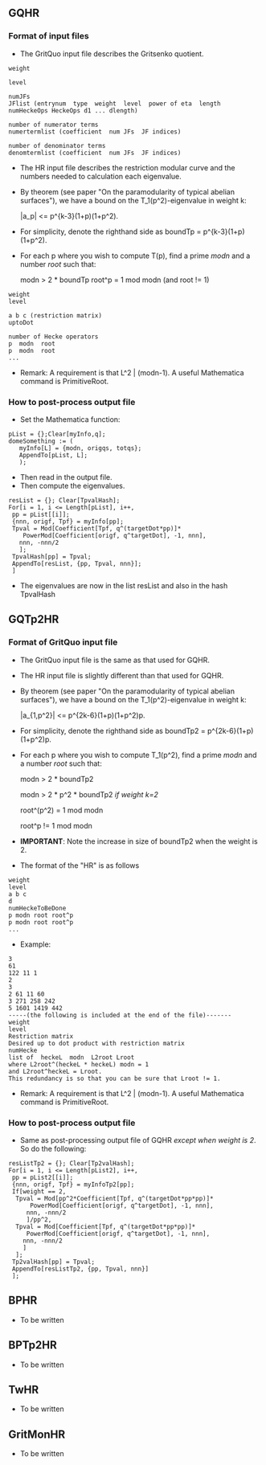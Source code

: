 ## GQHR
### Format of input files
* The GritQuo input file describes the Gritsenko quotient.
```
weight

level

numJFs
JFlist (entrynum  type  weight  level  power of eta  length  numHeckeOps HeckeOps d1 ... dlength)

number of numerator terms
numertermlist (coefficient  num JFs  JF indices)

number of denominator terms
denomtermlist (coefficient  num JFs  JF indices)
```

* The HR input file describes the restriction modular curve and the numbers needed to calculation each eigenvalue.
* By theorem (see paper "On the paramodularity of typical abelian surfaces"), we have a bound on the T_1(p^2)-eigenvalue in weight k:

    |a_p| <= p^{k-3}(1+p)(1+p^2).
    
* For simplicity, denote the righthand side as boundTp = p^{k-3}(1+p)(1+p^2).
* For each p where you wish to compute T(p), find a prime _modn_ and a number _root_ such that:

    modn > 2 * boundTp
    root^p = 1 mod modn (and root != 1)
    
```
weight
level

a b c (restriction matrix)
uptoDot

number of Hecke operators
p  modn  root
p  modn  root
...
```
* Remark: A requirement is that L^2 | (modn-1).  A useful Mathematica command is PrimitiveRoot.

### How to post-process output file
* Set the Mathematica function:
```
pList = {};Clear[myInfo,q];
domeSomething := (
   myInfo[L] = {modn, origqs, totqs};
   AppendTo[pList, L];
   );
```
* Then read in the output file.
* Then compute the eigenvalues.
```
resList = {}; Clear[TpvalHash];
For[i = 1, i <= Length[pList], i++,
 pp = pList[[i]];
 {nnn, origf, Tpf} = myInfo[pp];
 Tpval = Mod[Coefficient[Tpf, q^(targetDot*pp)]*
    PowerMod[Coefficient[origf, q^targetDot], -1, nnn],
   nnn, -nnn/2
   ];
 TpvalHash[pp] = Tpval;
 AppendTo[resList, {pp, Tpval, nnn}];
 ]
```
* The eigenvalues are now in the list resList and also in the hash TpvalHash

## GQTp2HR
### Format of GritQuo input file
* The GritQuo input file is the same as that used for GQHR.
* The HR input file is slightly different than that used for GQHR.
* By theorem (see paper "On the paramodularity of typical abelian surfaces"), we have a bound on the T_1(p^2)-eigenvalue in weight k:

    |a_{1,p^2}| <= p^{2k-6}(1+p)(1+p^2)p.
    
* For simplicity, denote the righthand side as boundTp2 = p^{2k-6}(1+p)(1+p^2)p.
* For each p where you wish to compute T_1(p^2), find a prime _modn_ and a number _root_ such that:

    modn > 2 * boundTp2
    
    modn > 2 * p^2 * boundTp2 _if weight k=2_
    
    root^(p^2) = 1 mod modn
    
    root^p != 1 mod modn
    
* __IMPORTANT__: Note the increase in size of boundTp2 when the weight is 2.
* The format of the "HR" is as follows

```
weight
level
a b c
d
numHeckeToBeDone
p modn root root^p
p modn root root^p
...
```

* Example:
```
3
61
122 11 1
2
3
2 61 11 60
3 271 258 242
5 1601 1419 442
-----(the following is included at the end of the file)-------
weight
level
Restriction matrix
Desired up to dot product with restriction matrix
numHecke
list of  heckeL  modn  L2root Lroot
where L2root^(heckeL * heckeL) modn = 1
and L2root^heckeL = Lroot.
This redundancy is so that you can be sure that Lroot != 1.
```

* Remark: A requirement is that L^2 | (modn-1).  A useful Mathematica command is PrimitiveRoot.

### How to post-process output file
* Same as post-processing output file of GQHR _except when weight is 2_.  So do the following:
```
resListTp2 = {}; Clear[Tp2valHash];
For[i = 1, i <= Length[pList2], i++,
 pp = pList2[[i]];
 {nnn, origf, Tpf} = myInfoTp2[pp];
 If[weight == 2,
  Tpval = Mod[pp^2*Coefficient[Tpf, q^(targetDot*pp*pp)]*
      PowerMod[Coefficient[origf, q^targetDot], -1, nnn],
     nnn, -nnn/2
     ]/pp^2,
  Tpval = Mod[Coefficient[Tpf, q^(targetDot*pp*pp)]*
     PowerMod[Coefficient[origf, q^targetDot], -1, nnn],
    nnn, -nnn/2
    ]
  ];
 Tp2valHash[pp] = Tpval;
 AppendTo[resListTp2, {pp, Tpval, nnn}]
 ];
 ```

## BPHR
* To be written

## BPTp2HR
* To be written

## TwHR
* To be written

## GritMonHR
* To be written



